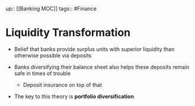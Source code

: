 up:: [[Banking MOC]]
tags:: #Finance 
# Liquidity Transformation
- Belief that banks provide surplus units with superior liquidity than otherwise possible via deposits

- Banks diversifying their balance sheet also helps these deposits remain safe in times of trouble
	- Deposit insurance on top of that
- The key to this theory is **portfolio diversification**
